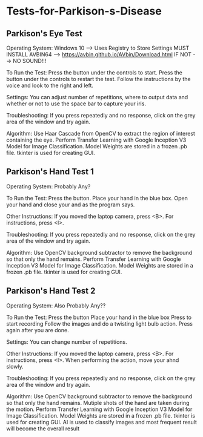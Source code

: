 # Tests-for-Parkison-s-Disease
Parkison's Eye Test
-------------------

Operating System:
Windows 10 --> Uses Registry to Store Settings
MUST INSTALL AVBIN64 --> https://avbin.github.io/AVbin/Download.html
IF NOT --> NO SOUND!!!

To Run the Test:
Press the <START> button under the controls to start.
Press the <RESET> button under the controls to restart the test.
Follow the instructions by the voice and look to the right and left.

Settings:
You can adjust number of repetitions, where to output data and whether or not to use the space bar to capture your iris.

Troubleshooting:
If you press <SPACE> repeatedly and no response, click on the grey area of the window and try again.

Algorithm:
Use Haar Cascade from OpenCV to extract the region of interest containing the eye.
Perform Transfer Learning with Google Inception V3 Model for Image Classification.
Model Weights are stored in a frozen .pb file.
tkinter is used for creating GUI.

Parkison's Hand Test 1
----------------------

Operating System:
Probably Any?

To Run the Test:
Press the <SPACE> button.
Place your hand in the blue box.
Open your hand and close your and as the program says.

Other Instructions:
If you moved the laptop camera, press \<B\>.
For instructions, press \<I\>.

Troubleshooting:
If you press <SPACE> repeatedly and no response, click on the grey area of the window and try again.

Algorithm:
Use OpenCV background subtractor to remove the background so that only the hand remains.
Perform Transfer Learning with Google Inception V3 Model for Image Classification.
Model Weights are stored in a frozen .pb file.
tkinter is used for creating GUI.

Parkison's Hand Test 2
----------------------

Operating System:
Also Probably Any??

To Run the Test:
Press the <T> button
Place your hand in the blue box
Press <SPACE> to start recording
Follow the images and do a twisting light bulb action.
Press <SPACE> again after you are done.

Settings:
You can change number of repetitions.

Other Instructions:
If you moved the laptop camera, press \<B\>.
For instructions, press \<I\>.
When performing the action, move your ahnd slowly.

Troubleshooting:
If you press <SPACE> repeatedly and no response, click on the grey area of the window and try again.

Algorithm:
Use OpenCV background subtractor to remove the background so that only the hand remains.
Mutiple shots of the hand are taken during the motion.
Perform Transfer Learning with Google Inception V3 Model for Image Classification.
Model Weights are stored in a frozen .pb file.
tkinter is used for creating GUI.
AI is used to classify images and most frequent result will become the overall result
